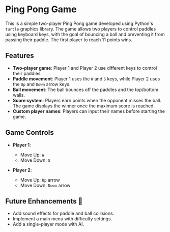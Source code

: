 # Ping Pong Game

This is a simple two-player Ping Pong game developed using Python's `turtle` graphics library. The game allows two players to control paddles using keyboard keys, with the goal of bouncing a ball and preventing it from passing their paddle. The first player to reach 11 points wins.

## Features

- **Two-player game**: Player 1 and Player 2 use different keys to control their paddles.
- **Paddle movement**: Player 1 uses the `W` and `S` keys, while Player 2 uses the `Up` and `Down` arrow keys.
- **Ball movement**: The ball bounces off the paddles and the top/bottom walls.
- **Score system**: Players earn points when the opponent misses the ball. The game displays the winner once the maximum score is reached.
- **Custom player names**: Players can input their names before starting the game.

## Game Controls 

- **Player 1**:  
  - Move Up: `W`
  - Move Down: `S`
  
- **Player 2**:  
  - Move Up: `Up` arrow
  - Move Down: `Down` arrow

## Future Enhancements 🔮

- Add sound effects for paddle and ball collisions.
- Implement a main menu with difficulty settings.
- Add a single-player mode with AI.
